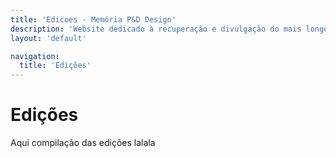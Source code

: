 ```yaml
---
title: 'Edicoes - Memória P&D Design'
description: 'Website dedicado à recuperação e divulgação do mais longevo evento científico do campo do design no Brasil.'
layout: 'default'

navigation:
  title: 'Edições'
---
```


# Edições

Aqui compilação das edições lalala
